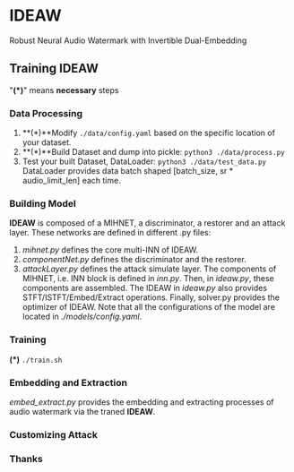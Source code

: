 # IDEAW
Robust Neural Audio Watermark with Invertible Dual-Embedding

## Training IDEAW
"**(*)**" means **necessary** steps
### Data Processing
1. **(*)**Modify `./data/config.yaml` based on the specific location of your dataset.
2. **(*)**Build Dataset and dump into pickle:
   `python3 ./data/process.py`
3. Test your built Dataset, DataLoader:
   `python3 ./data/test_data.py`
   DataLoader provides data batch shaped [batch_size, sr * audio_limit_len] each time.

### Building Model
**IDEAW** is composed of a MIHNET, a discriminator, a restorer and an attack layer.
These networks are defined in different .py files:
1. *mihnet.py* defines the core multi-INN of IDEAW.
2. *componentNet.py* defines the discriminator and the restorer.
3. *attackLayer.py* defines the attack simulate layer.
The components of MIHNET, i.e. INN block is defined in *inn.py*.
Then, in *ideaw.py*, these components are assembled. The IDEAW in *ideaw.py* also provides STFT/ISTFT/Embed/Extract operations.
Finally, solver.py provides the optimizer of IDEAW.
Note that all the configurations of the model are located in *./models/config.yaml*.

### Training
**(*)** `./train.sh`

### Embedding and Extraction
*embed_extract.py* provides the embedding and extracting processes of audio watermark via the traned **IDEAW**.

### Customizing Attack

### Thanks

